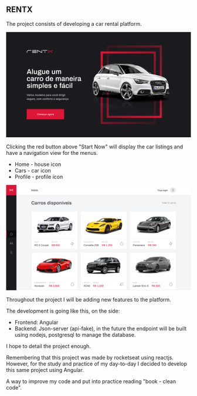 ## RENTX

<p>
  The project consists of developing a car rental platform.
</p>

<img 
  src="https://github.com/Lftho/rentx-frontend/blob/main/src/assets/readme/inicio.png?raw=true"
  alt="It has 'rentx' logo and below the logo there is a phrase 'rent a car in a simple and easy way' and another phrase is 'several models for you to drive safely, comfortably and safely' and an image of the audi a3 model" />

<p>
  Clicking the red button above "Start Now" will display the car listings and have a navigation view for the menus.</p>

  <ul>
    <li>Home - house icon</li>
    <li>Cars - car icon</li>
    <li>Profile - profile icon</li>
  </ul>

<img 
  src="https://github.com/Lftho/rentx-frontend/blob/main/src/assets/readme/listagem.png?raw=true" 
  alt="list of cars it contains to rent them." 
/>

<p>
  Throughout the project I will be adding new features to the platform.

The development is going like this, on the side:

- Frontend: Angular
- Backend: Json-server (api-fake), in the future the endpoint will be built using nodejs, postgresql to manage the database.

I hope to detail the project enough.

Remembering that this project was made by rocketseat using reactjs. However, for the study and practice of my day-to-day I decided to develop this same project using Angular.

A way to improve my code and put into practice reading "book - clean code".

</p>
